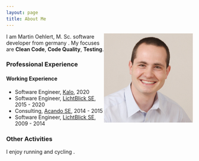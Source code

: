 ```yaml
---
layout: page
title: About Me
---
```


<p class="full-width no-margin"><img src="/public/image/profile.jpg" alt="mo" style="width:15rem;height:15rem;" align="right"/></p>

I am Martin Oehlert, M. Sc. software developer from germany <i class="em em-de"></i>. My focuses are **Clean Code**, **Code Quality**, **Testing**.

### Professional Experience

#### Working Experience

* Software Engineer, [Kalo](www.kalo.de), 2020
* Software Engineer, [LichtBlick SE](www.lichtblick.de), 2015 - 2020
* Consulting, [Acando SE](www.acando.de), 2014 - 2015
* Software Engineer, [LichtBlick SE](www.lichtblick.de), 2009 - 2014

### Other Activities

I enjoy running <i class="em em-runner"></i> and cycling <i class="em em-bicyclist"></i>.